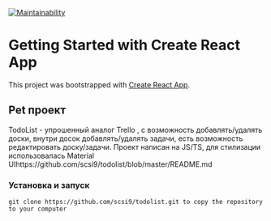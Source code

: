 [![Maintainability](https://api.codeclimate.com/v1/badges/05ed4e342ad23922888b/maintainability)](https://codeclimate.com/github/scsi9/todolist/maintainability)

# Getting Started with Create React App

This project was bootstrapped with [Create React App](https://github.com/facebook/create-react-app).

## Pet проект
TodoList - упрошенный аналог Trello , с возможность добавлять/удалять доски, внутри досок добавлять/удалять задачи, есть возможность редактировать доску/задачи.
Проект написан на JS/TS, для стилизации использовалась Material UIhttps://github.com/scsi9/todolist/blob/master/README.md

### Установка и запуск

```
git clone https://github.com/scsi9/todolist.git to copy the repository to your computer
```
